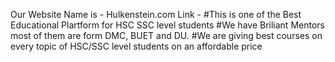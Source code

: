 Our Website Name is - Hulkenstein.com
Link - 
#This is one of the Best Educational Plartform for HSC SSC level students
#We have Briliant Mentors most of them are form DMC, BUET and DU.
#We are giving best courses on every topic of HSC/SSC level students on an affordable price